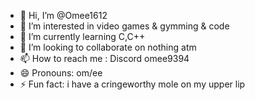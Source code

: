 - 👋 Hi, I’m @Omee1612
- 👀 I’m interested in video games & gymming & code
- 🌱 I’m currently learning C,C++
- 💞️ I’m looking to collaborate on nothing atm
- 📫 How to reach me : Discord omee9394
- 😄 Pronouns: om/ee
- ⚡ Fun fact: i have a cringeworthy mole on my upper lip

<!---
Omee1612/Omee1612 is a ✨ special ✨ repository because its `README.md` (this file) appears on your GitHub profile.
You can click the Preview link to take a look at your changes.
--->
